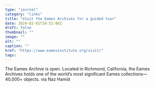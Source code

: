 ```yaml
---
type: "journal"
category: "links"
title: "Visit the Eames Archives for a guided tour"
date: 2024-02-01T20:52:06Z
draft: false
thumbnail: ""
image: ""
alt: ""
caption: ""
href: "https://www.eamesinstitute.org/visit/"
tags:
---
```


The Eames Archive is open. Located in Richmond, California, the Eames Archives holds one of the world’s most significant Eames collections—40,000+ objects. via Naz Hamid
